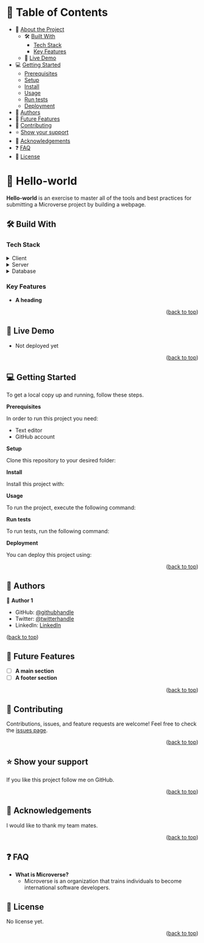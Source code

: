 # 📗 Table of Contents
- 📖 [About the Project](https://github.com/newhoteng/Hello-world/edit/main/README.md#open_book-hello-world)
  - 🛠️ [Built With](https://github.com/newhoteng/Hello-world/edit/main/README.md#hammer_and_wrench-build-with)
    - [Tech Stack](https://github.com/newhoteng/Hello-world/edit/main/README.md#tech-stack)
    - [Key Features](https://github.com/newhoteng/Hello-world/edit/main/README.md#key-features)
  - 🚀 [Live Demo](https://github.com/newhoteng/Hello-world/edit/main/README.md#rocket-live-demo)
- 💻 [Getting Started](https://github.com/newhoteng/Hello-world/edit/main/README.md#computer-getting-started)
  - [Prerequisites](https://github.com/newhoteng/Hello-world/edit/main/README.md#computer-getting-started)
  - [Setup](https://github.com/newhoteng/Hello-world/edit/main/README.md#computer-getting-started)
  - [Install](https://github.com/newhoteng/Hello-world/edit/main/README.md#computer-getting-started)
  - [Usage](https://github.com/newhoteng/Hello-world/edit/main/README.md#computer-getting-started)
  - [Run tests](https://github.com/newhoteng/Hello-world/edit/main/README.md#computer-getting-started)
  - [Deployment](https://github.com/newhoteng/Hello-world/edit/main/README.md#computer-getting-started)
- 👥 [Authors](https://github.com/newhoteng/Hello-world/edit/main/README.md#busts_in_silhouette-authors)
- 🔭 [Future Features](https://github.com/newhoteng/Hello-world/edit/main/README.md#telescope-future-features)
- 🤝 [Contributing](https://github.com/newhoteng/Hello-world/edit/main/README.md#handshake-contributing)
- ⭐ [Show your support](https://github.com/newhoteng/Hello-world/edit/main/README.md#star-show-your-support)
- 🙏 [Acknowledgements](https://github.com/newhoteng/Hello-world/edit/main/README.md#pray-acknowledgements)
- ❓ [FAQ](https://github.com/newhoteng/Hello-world/edit/main/README.md#question-faq)
- 📝 [License](https://github.com/newhoteng/Hello-world/edit/main/README.md#memo-license)


#  :open_book: Hello-world
**Hello-world** is an exercise to master all of the tools and best practices for submitting a Microverse project by building a webpage.

## :hammer_and_wrench: Build With
### Tech Stack
<details><summary>Client</summary>
<ul>
  <li><a href="https://html.com/">HTML</a></li>
  <li><a href="https://www.w3.org/TR/CSS/#css">CSS</a></li>
</ul>
</details>
<details><summary>Server</summary>
</details>
<details><summary>Database</summary>
</details>

### Key Features
- **A heading**

<p align="right">(<a href="https://github.com/newhoteng/Hello-world#readme">back to top</a>)</p>

## :rocket: Live Demo
- Not deployed yet

<p align="right">(<a href="https://github.com/newhoteng/Hello-world#readme">back to top</a>)</p>

## :computer: Getting Started
To get a local copy up and running, follow these steps.<br>

**Prerequisites**<br>

In order to run this project you need:
- Text editor
- GitHub account<br>

**Setup**<br>

Clone this repository to your desired folder:<br>

**Install**<br>

Install this project with:<br>

**Usage**<br>

To run the project, execute the following command:<br>

**Run tests**<br>

To run tests, run the following command:<br>

**Deployment**<br>

You can deploy this project using:

<p align="right">(<a href="https://github.com/newhoteng/Hello-world#readme">back to top</a>)</p>

## :busts_in_silhouette: Authors
:bust_in_silhouette: **Author 1**
- GitHub: [@githubhandle](https://github.com/newhoteng)
- Twitter: [@twitterhandle](https://twitter.com/HarrietOteng1)
- LinkedIn: [LinkedIn](https://www.linkedin.com/in/harriet-oteng-75554666/)

<p>(<a href="https://github.com/newhoteng/Hello-world#readme">back to top</a>)</p>

## :telescope: Future Features
- [ ] **A main section**
- [ ] **A footer section**

<p align="right">(<a href="https://github.com/newhoteng/Hello-world#readme">back to top</a>)</p>

## :handshake: Contributing
Contributions, issues, and feature requests are welcome!
Feel free to check the [issues page](https://github.com/newhoteng/Hello-world/issues).

<p align="right">(<a href="https://github.com/newhoteng/Hello-world#readme">back to top</a>)</p>

## :star: Show your support
If you like this project follow me on GitHub.

<p align="right">(<a href="https://github.com/newhoteng/Hello-world#readme">back to top</a>)</p>

## :pray: Acknowledgements
I would like to thank my team mates.

<p align="right">(<a href="https://github.com/newhoteng/Hello-world#readme">back to top</a>)</p>

## :question: FAQ 
- **What is Microverse?**
  - Microverse is an organization that trains individuals to become international software developers.
  
## :memo: License
No license yet.

<p align="right">(<a href="https://github.com/newhoteng/Hello-world#readme">back to top</a>)</p>

